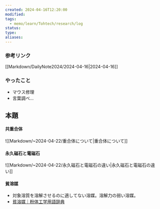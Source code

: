 ```yaml
---
created: 2024-04-16T12:20:00
modified: 
tags:
  - memo/learn/Tohtech/research/log
status: 
type: 
aliases:
---
```

### 参考リンク
[[Markdown/DailyNote2024/2024-04-16|2024-04-16]]
### やったこと
- マウス修理
- 言葉調べ...
## 本題
#### 共重合体
![[Markdown/~2024-04-22/重合体について|重合体について]]

#### 永久磁石と電磁石
![[Markdown/~2024-04-22/永久磁石と電磁石の違い|永久磁石と電磁石の違い]]
#### 貧溶媒
- 対象溶質を溶解させるのに適してない溶媒。溶解力の弱い溶媒。
- [貧溶媒｜粉体工学用語辞典](https://www.sptj.jp/powderpedia/words/11896/)